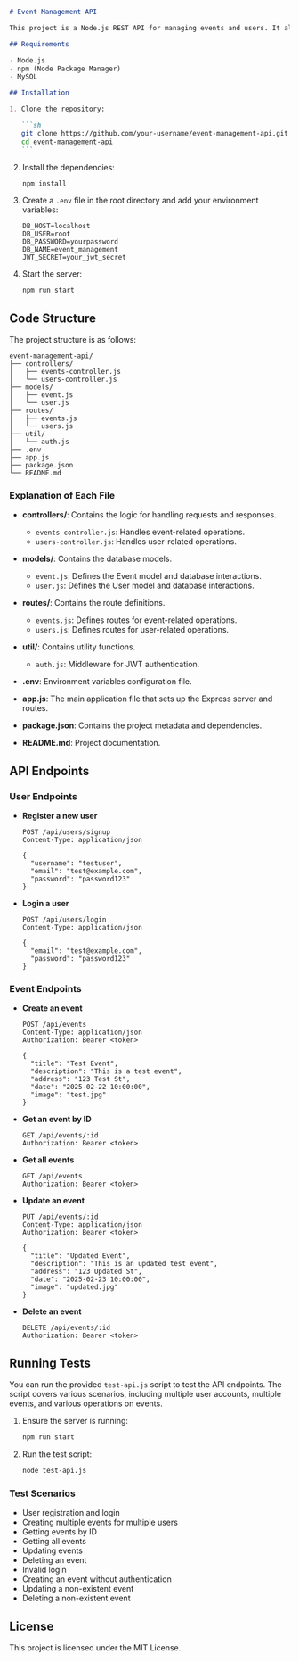 ````markdown
# Event Management API

This project is a Node.js REST API for managing events and users. It allows users to create, read, update, and delete events, as well as register and authenticate users. The API uses MySQL as the database and includes JWT-based authentication.

## Requirements

- Node.js
- npm (Node Package Manager)
- MySQL

## Installation

1. Clone the repository:

   ```sh
   git clone https://github.com/your-username/event-management-api.git
   cd event-management-api
   ```
````

2. Install the dependencies:

   ```sh
   npm install
   ```

3. Create a `.env` file in the root directory and add your environment variables:

   ```env
   DB_HOST=localhost
   DB_USER=root
   DB_PASSWORD=yourpassword
   DB_NAME=event_management
   JWT_SECRET=your_jwt_secret
   ```

4. Start the server:

   ```sh
   npm run start
   ```

## Code Structure

The project structure is as follows:

```
event-management-api/
├── controllers/
│   ├── events-controller.js
│   └── users-controller.js
├── models/
│   ├── event.js
│   └── user.js
├── routes/
│   ├── events.js
│   └── users.js
├── util/
│   └── auth.js
├── .env
├── app.js
├── package.json
└── README.md
```

### Explanation of Each File

- **controllers/**: Contains the logic for handling requests and responses.

  - `events-controller.js`: Handles event-related operations.
  - `users-controller.js`: Handles user-related operations.

- **models/**: Contains the database models.

  - `event.js`: Defines the Event model and database interactions.
  - `user.js`: Defines the User model and database interactions.

- **routes/**: Contains the route definitions.

  - `events.js`: Defines routes for event-related operations.
  - `users.js`: Defines routes for user-related operations.

- **util/**: Contains utility functions.

  - `auth.js`: Middleware for JWT authentication.

- **.env**: Environment variables configuration file.

- **app.js**: The main application file that sets up the Express server and routes.

- **package.json**: Contains the project metadata and dependencies.

- **README.md**: Project documentation.

## API Endpoints

### User Endpoints

- **Register a new user**

  ```http
  POST /api/users/signup
  Content-Type: application/json

  {
    "username": "testuser",
    "email": "test@example.com",
    "password": "password123"
  }
  ```

- **Login a user**

  ```http
  POST /api/users/login
  Content-Type: application/json

  {
    "email": "test@example.com",
    "password": "password123"
  }
  ```

### Event Endpoints

- **Create an event**

  ```http
  POST /api/events
  Content-Type: application/json
  Authorization: Bearer <token>

  {
    "title": "Test Event",
    "description": "This is a test event",
    "address": "123 Test St",
    "date": "2025-02-22 10:00:00",
    "image": "test.jpg"
  }
  ```

- **Get an event by ID**

  ```http
  GET /api/events/:id
  Authorization: Bearer <token>
  ```

- **Get all events**

  ```http
  GET /api/events
  Authorization: Bearer <token>
  ```

- **Update an event**

  ```http
  PUT /api/events/:id
  Content-Type: application/json
  Authorization: Bearer <token>

  {
    "title": "Updated Event",
    "description": "This is an updated test event",
    "address": "123 Updated St",
    "date": "2025-02-23 10:00:00",
    "image": "updated.jpg"
  }
  ```

- **Delete an event**

  ```http
  DELETE /api/events/:id
  Authorization: Bearer <token>
  ```

## Running Tests

You can run the provided `test-api.js` script to test the API endpoints. The script covers various scenarios, including multiple user accounts, multiple events, and various operations on events.

1. Ensure the server is running:

   ```sh
   npm run start
   ```

2. Run the test script:

   ```sh
   node test-api.js
   ```

### Test Scenarios

- User registration and login
- Creating multiple events for multiple users
- Getting events by ID
- Getting all events
- Updating events
- Deleting an event
- Invalid login
- Creating an event without authentication
- Updating a non-existent event
- Deleting a non-existent event

## License

This project is licensed under the MIT License.

```

```
